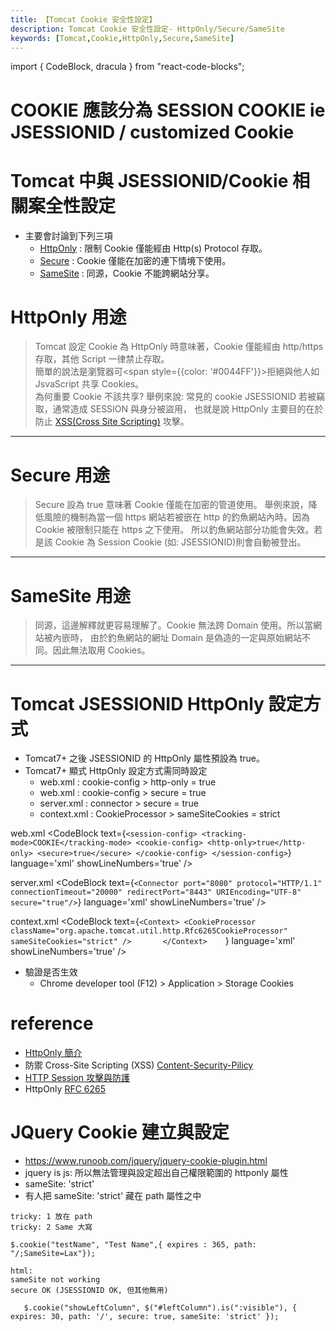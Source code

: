 ```yaml
---
title: 【Tomcat Cookie 安全性設定】
description: Tomcat Cookie 安全性設定- HttpOnly/Secure/SameSite
keywords: [Tomcat,Cookie,HttpOnly,Secure,SameSite]
---
```

import { CodeBlock, dracula  } from "react-code-blocks";


# COOKIE 應該分為 SESSION COOKIE ie JSESSIONID / customized Cookie


# Tomcat 中與 JSESSIONID/Cookie 相關案全性設定
* 主要會討論到下列三項
    * [HttpOnly](#HttpOnly-id) : 限制 Cookie 僅能經由 Http(s) Protocol 存取。
    * [Secure](#Secure-id) : Cookie 僅能在加密的連下情境下使用。
    * [SameSite](#SameSite-id) : 同源，Cookie 不能跨網站分享。

# HttpOnly 用途 <span id="HttpOnly-id"></span>
> Tomcat 設定 Cookie 為 HttpOnly 時意味著，Cookie 僅能經由 http/https 存取，其他 Script 一律禁止存取。<br/>
> 簡單的說法是瀏覽器可<span style={{color: '#0044FF'}}>拒絕與他人如 JsvaScript 共享 Cookies</span>。<br/>
> 為何重要 Cookie 不該共享? 舉例來說: 常見的 cookie JSESSIONID 若被竊取，通常造成 SESSION 與身分被盜用，
> 也就是說 HttpOnly 主要目的在於防止 [XSS(Cross Site Scripting)](https://owasp.org/www-community/attacks/xss/) 攻擊。<br/>

---

# Secure 用途 <span id="Secure-id"></span>
> Secure 設為 true 意味著 Cookie 僅能在加密的管道使用。
> 舉例來說，降低風險的機制為當一個 https 網站若被嵌在 http 的釣魚網站內時。因為 Cookie 被限制只能在 https 之下使用。
> 所以釣魚網站部分功能會失效。若是該 Cookie 為 Session Cookie (如: JSESSIONID)則會自動被登出。


---

# SameSite 用途 <span id="SameSite-id"></span>
> 同源，這邊解釋就更容易理解了。Cookie 無法跨 Domain 使用。所以當網站被內嵌時，
> 由於釣魚網站的網址 Domain 是偽造的一定與原始網站不同。因此無法取用 Cookies。


---

# Tomcat JSESSIONID HttpOnly 設定方式
* Tomcat7+ 之後 JSESSIONID 的 HttpOnly 屬性預設為 true。
* Tomcat7+ 顯式 HttpOnly 設定方式需同時設定
    * web.xml : cookie-config > http-only = true
    * web.xml : cookie-config > secure = true
    * server.xml : connector > secure = true
    * context.xml : CookieProcessor > sameSiteCookies = strict

web.xml
<CodeBlock text={`
    <session-config>
         <tracking-mode>COOKIE</tracking-mode>
         <cookie-config>
            <http-only>true</http-only>
            <secure>true</secure>
         </cookie-config>
    </session-config>
    `}
      language='xml'
      showLineNumbers='true'
      /> 

server.xml
<CodeBlock text={`
        <Connector port="8080" protocol="HTTP/1.1"
               connectionTimeout="20000"
               redirectPort="8443" URIEncoding="UTF-8" secure="true"/>
    `}
      language='xml'
      showLineNumbers='true'
      /> 
      
context.xml
<CodeBlock text={`
<Context>
    <CookieProcessor className="org.apache.tomcat.util.http.Rfc6265CookieProcessor" sameSiteCookies="strict" />      
</Context>    
    `}
      language='xml'
      showLineNumbers='true'
      /> 
      
      
* 驗證是否生效
    * Chrome developer tool (F12) > Application > Storage Cookies 


# reference
* [HttpOnly 簡介](https://blog.51cto.com/u_9597987/3485720)
* 防禦 Cross-Site Scripting (XSS) [Content-Security-Pilicy](https://devco.re/blog/2014/04/08/security-issues-of-http-headers-2-content-security-policy/)
* [HTTP Session 攻擊與防護](https://devco.re/blog/2014/06/03/http-session-protection/)  
* HttpOnly [RFC 6265](https://datatracker.ietf.org/doc/html/rfc6265)

# JQuery Cookie 建立與設定
* <https://www.runoob.com/jquery/jquery-cookie-plugin.html> 
* jquery is js: 所以無法管理與設定超出自己權限範圍的 httponly 屬性
* sameSite: 'strict'
* 有人把 sameSite: 'strict' 藏在 path 屬性之中
```
tricky: 1 放在 path
tricky: 2 Same 大寫

$.cookie("testName", "Test Name",{ expires : 365, path: "/;SameSite=Lax"});
```

```
html: 
sameSite not working 
secure OK (JSESSIONID OK, 但其他無用)

   $.cookie("showLeftColumn", $("#leftColumn").is(":visible"), { expires: 30, path: '/', secure: true, sameSite: 'strict' });

```